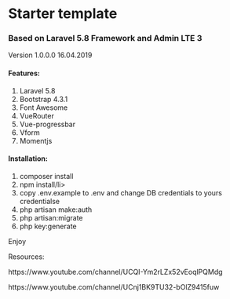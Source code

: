 <h1>Starter template</h1>

<h3>Based on Laravel 5.8 Framework and Admin LTE 3</h3>

Version 1.0.0.0 16.04.2019

<h4>Features:</h4>
<p>
  <ol>
    <li>Laravel 5.8</li>
    <li>Bootstrap 4.3.1</li>
    <li>Font Awesome</li>
    <li>VueRouter</li>
    <li>Vue-progressbar</li>
    <li>Vform</li>
    <li>Momentjs</li>
  </ol>
</p>

<h4>Installation:</h4>
<p>
  <ol>
    <li>composer install</li>
    <li>npm install/li>
    <li>copy .env.example to .env and change DB credentials to yours credentialse</li>
    <li>php artisan make:auth</li>
    <li>php artisan:migrate</li>
    <li>php key:generate</li>
  </ol>
</p

Enjoy

Resources:
<p>
https://www.youtube.com/channel/UCQI-Ym2rLZx52vEoqlPQMdg
</p>
<p>
https://www.youtube.com/channel/UCnj1BK9TU32-bOlZ9415fuw
</p>
